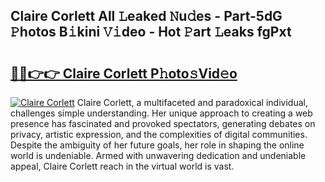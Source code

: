 ## Claire Corlett All 𝙻eaked 𝙽u𝚍es - Part-5dG 𝙿hotos B𝚒kini 𝚅𝚒deo - Hot 𝙿art 𝙻eaks fgPxt

# <h2><a href="http://ld7jonz.urlbe.top/?page=Claire+Corlett">🔗🔗👉👉 Claire Corlett P𝚑oto𝚜Vid𝚎o</a></h2>

[![Claire Corlett](https://i.imgur.com/eBuTRDB.gif)](http://ld7jonz.urlbe.top/?page=Claire+Corlett)
Claire Corlett, a multifaceted and paradoxical individual, challenges simple understanding. Her unique approach to creating a web presence has fascinated and provoked spectators, generating debates on privacy, artistic expression, and the complexities of digital communities. Despite the ambiguity of her future goals, her role in shaping the online world is undeniable. Armed with unwavering dedication and undeniable appeal, Claire Corlett reach in the virtual world is vast.
